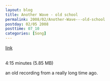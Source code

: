 ```yaml
---
layout: blog
title: Another Wave - old school
permalink: 2008/02/Another-Wave---old-school
postday: 02/05 2008
posttime: 07_10
categories: [Song]
---
```


<a href="http://kristeraxel.com/media/vault/another_wave.mp3">link</a>

<br />4:15 minutes (5.85 MB)<p>an old recording from a really long time ago.</p>
